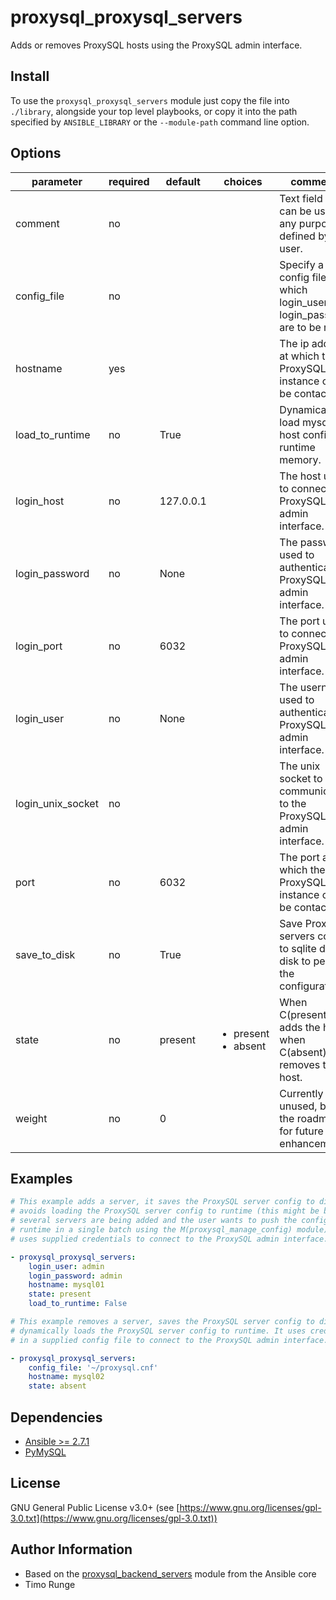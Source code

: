 # proxysql_proxysql_servers

Adds or removes ProxySQL hosts using the ProxySQL admin interface.

## Install

To use the `proxysql_proxysql_servers` module just copy the file into
`./library`, alongside your top level playbooks, or copy it into the path
specified by `ANSIBLE_LIBRARY` or the `--module-path` command line option.

## Options

| parameter         | required | default   | choices                                  | comments                                                                        |
| ----------------- | -------- | --------- | ---------------------------------------- | ------------------------------------------------------------------------------- |
| comment           | no       |           |                                          | Text field that can be used for any purposed defined by the user.               |
| config_file       | no       |           |                                          | Specify a config file from which login_user and login_password are to be read.  |
| hostname          | yes      |           |                                          | The ip address at which the ProxySQL instance can be contacted.                 |
| load_to_runtime   | no       | True      |                                          | Dynamically load mysql host config to runtime memory.                           |
| login_host        | no       | 127.0.0.1 |                                          | The host used to connect to ProxySQL admin interface.                           |
| login_password    | no       | None      |                                          | The password used to authenticate to ProxySQL admin interface.                  |
| login_port        | no       | 6032      |                                          | The port used to connect to ProxySQL admin interface.                           |
| login_user        | no       | None      |                                          | The username used to authenticate to ProxySQL admin interface.                  |
| login_unix_socket | no       |           |                                          | The unix socket to communicate to the ProxySQL admin interface.                 |
| port              | no       | 6032      |                                          | The port at which the ProxySQL instance can be contacted.                       |
| save_to_disk      | no       | True      |                                          | Save ProxySQL servers config to sqlite db on disk to persist the configuration. |
| state             | no       | present   | <ul><li>present</li><li>absent</li></ul> | When C(present) - adds the host, when C(absent) - removes the host.             |
| weight            | no       | 0         |                                          | Currently unused, but in the roadmap for future enhancements.                   |

## Examples

```yaml
# This example adds a server, it saves the ProxySQL server config to disk, but
# avoids loading the ProxySQL server config to runtime (this might be because
# several servers are being added and the user wants to push the config to
# runtime in a single batch using the M(proxysql_manage_config) module). It
# uses supplied credentials to connect to the ProxySQL admin interface.

- proxysql_proxysql_servers:
    login_user: admin
    login_password: admin
    hostname: mysql01
    state: present
    load_to_runtime: False

# This example removes a server, saves the ProxySQL server config to disk, and
# dynamically loads the ProxySQL server config to runtime. It uses credentials
# in a supplied config file to connect to the ProxySQL admin interface.

- proxysql_proxysql_servers:
    config_file: '~/proxysql.cnf'
    hostname: mysql02
    state: absent
```

## Dependencies

- [Ansible >= 2.7.1](https://github.com/ansible/ansible/releases/tag/v2.7.1)
- [PyMySQL](https://github.com/PyMySQL/PyMySQL)

## License

GNU General Public License v3.0+ (see
[https://www.gnu.org/licenses/gpl-3.0.txt](https://www.gnu.org/licenses/gpl-3.0.txt))

## Author Information

- Based on the [proxysql_backend_servers](https://github.com/ansible/ansible/blob/devel/lib/ansible/modules/database/proxysql/proxysql_backend_servers.py) module from the Ansible core
- Timo Runge
